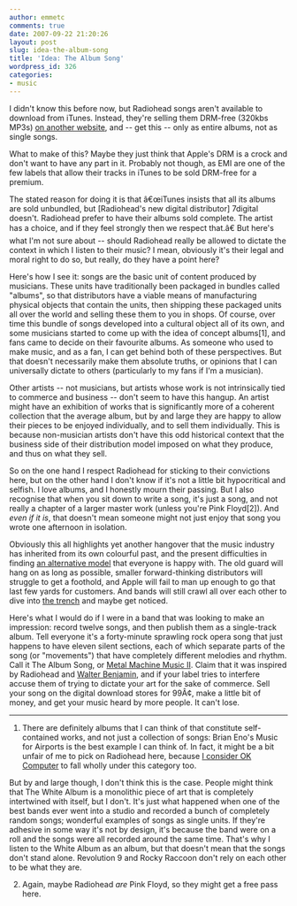 ```yaml
---
author: emmetc
comments: true
date: 2007-09-22 21:20:26
layout: post
slug: idea-the-album-song
title: 'Idea: The Album Song'
wordpress_id: 326
categories:
- music
---
```


I didn't know this before now, but Radiohead songs aren't available to download from iTunes. Instead, they're selling them DRM-free (320kbs MP3s) [on another website](http://www.ateaseweb.com/2007/09/18/radiohead-catalogue-available-in-high-quality-download/), and -- get this -- only as entire albums, not as single songs.

What to make of this? Maybe they just think that Apple's DRM is a crock and don't want to have any part in it. Probably not though, as EMI are one of the few labels that allow their tracks in iTunes to be sold DRM-free for a premium.

The stated reason for doing it is that â€œiTunes insists that all its albums are sold unbundled, but \[Radiohead's new digital distributor\] 7digital doesn't. Radiohead prefer to have their albums sold complete. The artist has a choice, and if they feel strongly then we respect that.â€ But here's what I'm not sure about -- should Radiohead really be allowed to dictate the context in which I listen to their music? I mean, obviously it's their legal and moral right to do so, but really, do they have a point here?

Here's how I see it: songs are the basic unit of content produced by musicians. These units have traditionally been packaged in bundles called "albums", so that distributors have a viable means of manufacturing physical objects that contain the units, then shipping these packaged units all over the world and selling these them to you in shops. Of course, over time this bundle of songs developed into a cultural object all of its own, and some musicians started to come up with the idea of concept albums\[1\], and fans came to decide on their favourite albums. As someone who used to make music, and as a fan, I can get behind both of these perspectives. But that doesn't necessarily make them absolute truths, or opinions that I can universally dictate to others (particularly to my fans if I'm a musician).

Other artists -- not musicians, but artists whose work is not intrinsically tied to commerce and business -- don't seem to have this hangup. An artist might have an exhibition of works that is significantly more of a coherent collection that the average album, but by and large they are happy to allow their pieces to be enjoyed individually, and to sell them individually. This is because non-musician artists don't have this odd historical context that the business side of their distribution model imposed on what they produce, and thus on what they sell.

So on the one hand I respect Radiohead for sticking to their convictions here, but on the other hand I don't know if it's not a little bit hypocritical and selfish. I love albums, and I honestly mourn their passing. But I also recognise that when you sit down to write a song, it's just a song, and not really a chapter of a larger master work (unless you're Pink Floyd\[2\]). And _even if it is_, that doesn't mean someone might not just enjoy that song you wrote one afternoon in isolation.

Obviously this all highlights yet another hangover that the music industry has inherited from its own colourful past, and the present difficulties in finding [an alternative model](http://pennydistribution.vox.com/library/post/the-plan.html) that everyone is happy with. The old guard will hang on as long as possible, smaller forward-thinking distributors will struggle to get a foothold, and Apple will fail to man up enough to go that last few yards for customers. And bands will still crawl all over each other to dive into [the trench](http://www.negativland.com/albini.html) and maybe get noticed.

Here's what I would do if I were in a band that was looking to make an impression: record twelve songs, and then publish them as a single-track album. Tell everyone it's a forty-minute sprawling rock opera song that just happens to have eleven silent sections, each of which separate parts of the song (or "movements") that have completely different melodies and rhythm. Call it The Album Song, or [Metal Machine Music II](http://en.wikipedia.org/wiki/Metal_Machine_Music). Claim that it was inspired by Radiohead and [Walter Benjamin](http://en.wikipedia.org/wiki/The_Work_of_Art_in_the_Age_of_Mechanical_Reproduction), and if your label tries to interfere accuse them of trying to dictate your art for the sake of commerce. Sell your song on the digital download stores for 99Â¢, make a little bit of money, and get your music heard by more people. It can't lose.



* * *





  1. There are definitely albums that I can think of that constitute self-contained works, and not just a collection of songs: Brian Eno's Music for Airports is the best example I can think of. In fact, it might be a bit unfair of me to pick on Radiohead here, because [I consider OK Computer](http://thoughtwax.vox.com/library/post/it-was-ten-years-ago-today.html) to fall wholly under this category too.

But by and large though, I don't think this is the case. People might think that The White Album is a monolithic piece of art that is completely intertwined with itself, but I don't. It's just what happened when one of the best bands ever went into a studio and recorded a bunch of completely random songs; wonderful examples of songs as single units. If they're adhesive in some way it's not by design, it's because the band were on a roll and the songs were all recorded around the same time. That's why I listen to the White Album as an album, but that doesn't mean that the songs don't stand alone. Revolution 9 and Rocky Raccoon don't rely on each other to be what they are.


  2. Again, maybe Radiohead _are_ Pink Floyd, so they might get a free pass here.



